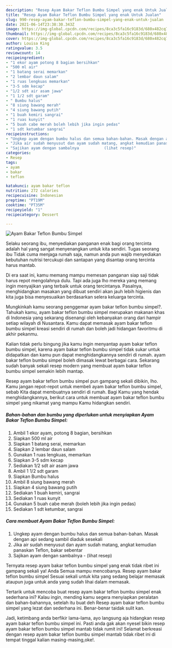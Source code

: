 ```yaml
---
description: "Resep Ayam Bakar Teflon Bumbu Simpel yang enak Untuk Jualan"
title: "Resep Ayam Bakar Teflon Bumbu Simpel yang enak Untuk Jualan"
slug: 990-resep-ayam-bakar-teflon-bumbu-simpel-yang-enak-untuk-jualan
date: 2021-06-14T23:38:30.343Z
image: https://img-global.cpcdn.com/recipes/8ca3c5fa16c9183d/680x482cq70/ayam-bakar-teflon-bumbu-simpel-foto-resep-utama.jpg
thumbnail: https://img-global.cpcdn.com/recipes/8ca3c5fa16c9183d/680x482cq70/ayam-bakar-teflon-bumbu-simpel-foto-resep-utama.jpg
cover: https://img-global.cpcdn.com/recipes/8ca3c5fa16c9183d/680x482cq70/ayam-bakar-teflon-bumbu-simpel-foto-resep-utama.jpg
author: Louisa King
ratingvalue: 3.5
reviewcount: 14
recipeingredient:
- "1 ekor ayam potong 8 bagian bersihkan"
- "500 ml air"
- "1 batang serai memarkan"
- "2 lembar daun salam"
- "1 ruas lengkuas memarkan"
- "3-5 sdm kecap"
- "1/2 sdt air asam jawa"
- "1 1/2 sdt garam"
- " Bumbu halus"
- "8 siung bawang merah"
- "4 siung bawang putih"
- "1 buah kemiri sangrai"
- "1 ruas kunyit"
- "5 buah cabe merah boleh lebih jika ingin pedas"
- "1 sdt ketumbar sangrai"
recipeinstructions:
- "Ungkep ayam dengan bumbu halus dan semua bahan-bahan. Masak dengan api sedang sambil diaduk sesekali"
- "Jika air sudah menyusut dan ayam sudah matang, angkat kemudian panaskan Teflon, bakar sebentar"
- "Sajikan ayam dengan sambalnya           (lihat resep)"
categories:
- Resep
tags:
- ayam
- bakar
- teflon

katakunci: ayam bakar teflon 
nutrition: 272 calories
recipecuisine: Indonesian
preptime: "PT19M"
cooktime: "PT35M"
recipeyield: "1"
recipecategory: Dessert

---
```



![Ayam Bakar Teflon Bumbu Simpel](https://img-global.cpcdn.com/recipes/8ca3c5fa16c9183d/680x482cq70/ayam-bakar-teflon-bumbu-simpel-foto-resep-utama.jpg)

Selaku seorang ibu, menyediakan panganan enak bagi orang tercinta adalah hal yang sangat menyenangkan untuk kita sendiri. Tugas seorang ibu Tidak cuma menjaga rumah saja, namun anda pun wajib menyediakan kebutuhan nutrisi tercukupi dan santapan yang disantap orang tercinta harus mantab.

Di era  saat ini, kamu memang mampu memesan panganan siap saji tidak harus repot mengolahnya dulu. Tapi ada juga lho mereka yang memang ingin menyajikan yang terbaik untuk orang tercintanya. Pasalnya, menghidangkan masakan yang dibuat sendiri akan jauh lebih higienis dan kita juga bisa menyesuaikan berdasarkan selera keluarga tercinta. 



Mungkinkah kamu seorang penggemar ayam bakar teflon bumbu simpel?. Tahukah kamu, ayam bakar teflon bumbu simpel merupakan makanan khas di Indonesia yang sekarang disenangi oleh kebanyakan orang dari hampir setiap wilayah di Nusantara. Kamu dapat memasak ayam bakar teflon bumbu simpel kreasi sendiri di rumah dan boleh jadi hidangan favoritmu di akhir pekanmu.

Kalian tidak perlu bingung jika kamu ingin menyantap ayam bakar teflon bumbu simpel, karena ayam bakar teflon bumbu simpel tidak sukar untuk didapatkan dan kamu pun dapat menghidangkannya sendiri di rumah. ayam bakar teflon bumbu simpel boleh dimasak lewat berbagai cara. Sekarang sudah banyak sekali resep modern yang membuat ayam bakar teflon bumbu simpel semakin lebih mantap.

Resep ayam bakar teflon bumbu simpel pun gampang sekali dibikin, lho. Kamu jangan repot-repot untuk membeli ayam bakar teflon bumbu simpel, sebab Kita dapat membuatnya sendiri di rumah. Bagi Kamu yang hendak menghidangkannya, berikut cara untuk membuat ayam bakar teflon bumbu simpel yang nikamat yang mampu Kamu hidangkan sendiri.

<!--inarticleads1-->

##### Bahan-bahan dan bumbu yang diperlukan untuk menyiapkan Ayam Bakar Teflon Bumbu Simpel:

1. Ambil 1 ekor ayam, potong 8 bagian, bersihkan
1. Siapkan 500 ml air
1. Siapkan 1 batang serai, memarkan
1. Siapkan 2 lembar daun salam
1. Gunakan 1 ruas lengkuas, memarkan
1. Siapkan 3-5 sdm kecap
1. Sediakan 1/2 sdt air asam jawa
1. Ambil 1 1/2 sdt garam
1. Siapkan  Bumbu halus
1. Ambil 8 siung bawang merah
1. Siapkan 4 siung bawang putih
1. Sediakan 1 buah kemiri, sangrai
1. Sediakan 1 ruas kunyit
1. Gunakan 5 buah cabe merah (boleh lebih jika ingin pedas)
1. Sediakan 1 sdt ketumbar, sangrai




<!--inarticleads2-->

##### Cara membuat Ayam Bakar Teflon Bumbu Simpel:

1. Ungkep ayam dengan bumbu halus dan semua bahan-bahan. Masak dengan api sedang sambil diaduk sesekali
1. Jika air sudah menyusut dan ayam sudah matang, angkat kemudian panaskan Teflon, bakar sebentar
1. Sajikan ayam dengan sambalnya -           (lihat resep)




Ternyata resep ayam bakar teflon bumbu simpel yang enak tidak ribet ini gampang sekali ya! Anda Semua mampu mencobanya. Resep ayam bakar teflon bumbu simpel Sesuai sekali untuk kita yang sedang belajar memasak ataupun juga untuk anda yang sudah lihai dalam memasak.

Tertarik untuk mencoba buat resep ayam bakar teflon bumbu simpel enak sederhana ini? Kalau ingin, mending kamu segera menyiapkan peralatan dan bahan-bahannya, setelah itu buat deh Resep ayam bakar teflon bumbu simpel yang lezat dan sederhana ini. Benar-benar taidak sulit kan. 

Jadi, ketimbang anda berfikir lama-lama, ayo langsung aja hidangkan resep ayam bakar teflon bumbu simpel ini. Pasti anda gak akan nyesel bikin resep ayam bakar teflon bumbu simpel mantab tidak rumit ini! Selamat berkreasi dengan resep ayam bakar teflon bumbu simpel mantab tidak ribet ini di tempat tinggal kalian masing-masing,oke!.

